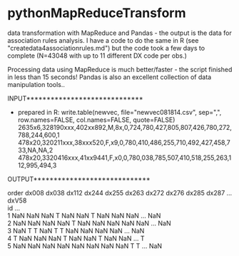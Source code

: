 pythonMapReduceTransform
========================

data transformation with MapReduce and Pandas - the output is the data for association rules analysis.
I have a code to do the same in R (see "createdata4associationrules.md") but the code took a few days to complete (N=43048 with up to 11 different DX code per obs.) 

Processing data using MapReduce is much better/faster - the script finished in less than 15 seconds! Pandas is also an excellent collection of data manipulation tools..


INPUT*****************************

 - prepared in R:  write.table(newvec, file="newvec081814.csv", sep=",", row.names=FALSE, col.names=FALSE, quote=FALSE)
2635x6,328190xxx,402xx892,M,8x,0,724,780,427,805,807,426,780,272,788,244,600,1
478x20,320211xxx,38xxx520,F,x9,0,780,410,486,255,710,492,427,458,733,NA,NA,2
478x20,3320416xxx,41xx9441,F,x0,0,780,038,785,507,410,518,255,263,112,995,494,3

OUTPUT*****************************

order dx008 dx038 dx112 dx244 dx255 dx263 dx272 dx276 dx285 dx287  ...  dxV58  \
id                                                                 ...          
1       NaN   NaN   NaN     T   NaN   NaN     T   NaN   NaN   NaN  ...    NaN   
2       NaN   NaN   NaN   NaN     T   NaN   NaN   NaN   NaN   NaN  ...    NaN   
3       NaN     T     T   NaN     T     T   NaN   NaN   NaN   NaN  ...    NaN   
4         T   NaN   NaN   NaN     T   NaN   NaN     T   NaN   NaN  ...      T   
5       NaN   NaN   NaN   NaN   NaN   NaN   NaN   NaN     T     T  ...    NaN
